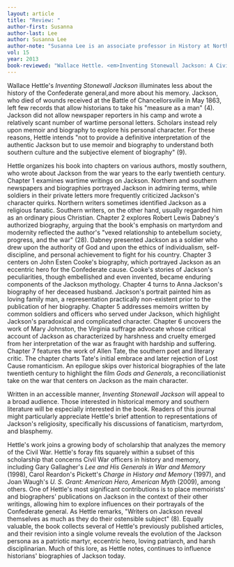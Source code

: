 ```yaml
---
layout: article
title: "Review: "
author-first: Susanna
author-last: Lee
author: Susanna Lee
author-note: "Susanna Lee is an associate professor in History at North Carolina State University."
vol: 15
year: 2013
book-reviewed: "Wallace Hettle. <em>Inventing Stonewall Jackson: A Civil War Hero in History and Memory</em>. Baton Rouge: Louisiana State University Press, 2011. 240 pp. ISBN 978-0-8071-3781-9. "
---
```


Wallace Hettle's *Inventing Stonewall Jackson* illuminates less about the
history of the Confederate general,and more about his memory. Jackson,
who died of wounds received at the Battle of Chancellorsville in May
1863, left few records that allow historians to take his "measure as a
man" (4). Jackson did not allow newspaper reporters in his camp and
wrote a relatively scant number of wartime personal letters. Scholars
instead rely upon memoir and biography to explore his personal
character. For these reasons, Hettle intends "not to provide a
definitive interpretation of the authentic Jackson but to use memoir and
biography to understand both southern culture and the subjective element
of biography" (9).

Hettle organizes his book into chapters on various authors, mostly
southern, who wrote about Jackson from the war years to the early
twentieth century. Chapter 1 examines wartime writings on Jackson.
Northern and southern newspapers and biographies portrayed Jackson in
admiring terms, while soldiers in their private letters more frequently
criticized Jackson's character quirks. Northern writers sometimes
identified Jackson as a religious fanatic. Southern writers, on the
other hand, usually regarded him as an ordinary pious Christian. Chapter
2 explores Robert Lewis Dabney's authorized biography, arguing that the
book's emphasis on martyrdom and modernity reflected the author's "vexed
relationship to antebellum society, progress, and the war" (28). Dabney
presented Jackson as a soldier who drew upon the authority of God and
upon the ethics of individualism, self-discipline, and personal
achievement to fight for his country. Chapter 3 centers on John Esten
Cooke's biography, which portrayed Jackson as an eccentric hero for the
Confederate cause. Cooke's stories of Jackson's peculiarities, though
embellished and even invented, became enduring components of the Jackson
mythology. Chapter 4 turns to Anna Jackson's biography of her deceased
husband. Jackson's portrait painted him as loving family man, a
representation practically non-existent prior to the publication of her
biography. Chapter 5 addresses memoirs written by common soldiers and
officers who served under Jackson, which highlight Jackson's paradoxical
and complicated character. Chapter 6 uncovers the work of Mary Johnston,
the Virginia suffrage advocate whose critical account of Jackson as
characterized by harshness and cruelty emerged from her interpretation
of the war as fraught with hardship and suffering. Chapter 7 features
the work of Allen Tate, the southern poet and literary critic. The
chapter charts Tate's initial embrace and later rejection of Lost Cause
romanticism. An epilogue skips over historical biographies of the late
twentieth century to highlight the film *Gods and Generals*, a
reconciliationist take on the war that centers on Jackson as the main
character.

Written in an accessible manner, *Inventing Stonewall Jackson* will appeal
to a broad audience. Those interested in historical memory and southern
literature will be especially interested in the book. Readers of this
journal might particularly appreciate Hettle's brief attention to
representations of Jackson's religiosity, specifically his discussions
of fanaticism, martyrdom, and blasphemy.

Hettle's work joins a growing body of scholarship that analyzes the
memory of the Civil War. Hettle's foray fits squarely within a subset of
this scholarship that concerns Civil War officers in history and memory,
including Gary Gallagher's *Lee and His Generals in War and Memory*
(1998), Carol Reardon's Pickett's *Charge in History and Memory* (1997),
and Joan Waugh's *U. S. Grant: American Hero, American Myth* (2009), among
others. One of Hettle's most significant contributions is to place
memoirists' and biographers' publications on Jackson in the context of
their other writings, allowing him to explore influences on their
portrayals of the Confederate general. As Hettle remarks, "Writers on
Jackson reveal themselves as much as they do their ostensible subject"
(8). Equally valuable, the book collects several of Hettle's previously
published articles, and their revision into a single volume reveals the
evolution of the Jackson persona as a patriotic martyr, eccentric hero,
loving patriarch, and harsh disciplinarian. Much of this lore, as Hettle
notes, continues to influence historians' biographies of Jackson today.
